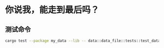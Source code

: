 # 你说我，能走到最后吗？

## 测试命令

```bash
cargo test --package my_data --lib -- data::data_file::tests::test_data_file_read_log_record --exact --show-output
```
